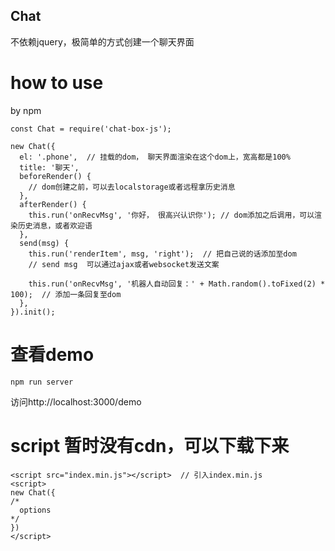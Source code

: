 ## Chat
不依赖jquery，极简单的方式创建一个聊天界面

# how to use

by npm

```
const Chat = require('chat-box-js');

new Chat({
  el: '.phone',  // 挂载的dom， 聊天界面渲染在这个dom上，宽高都是100%
  title: '聊天',
  beforeRender() {
    // dom创建之前，可以去localstorage或者远程拿历史消息
  },
  afterRender() {
    this.run('onRecvMsg', '你好， 很高兴认识你'); // dom添加之后调用，可以渲染历史消息，或者欢迎语
  },
  send(msg) {
    this.run('renderItem', msg, 'right');  // 把自己说的话添加至dom
    // send msg  可以通过ajax或者websocket发送文案

    this.run('onRecvMsg', '机器人自动回复：' + Math.random().toFixed(2) * 100);  // 添加一条回复至dom
  },
}).init();

```

# 查看demo

```
npm run server
```
访问http://localhost:3000/demo

# script  暂时没有cdn，可以下载下来

```
<script src="index.min.js"></script>  // 引入index.min.js
<script>
new Chat({
/*
  options
*/
})
</script>
```

